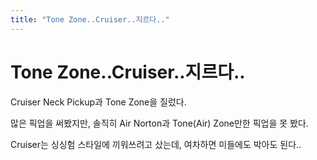 ```yaml
---
title: "Tone Zone..Cruiser..지르다.."
---
```

# Tone Zone..Cruiser..지르다..

Cruiser Neck Pickup과 Tone Zone을 질렀다.

많은 픽업을 써봤지만, 솔직히 Air Norton과 Tone(Air) Zone만한 픽업을 못 봤다.

Cruiser는 싱싱험 스타일에 끼워쓰려고 샀는데, 여차하면 미들에도 박아도 된다..



